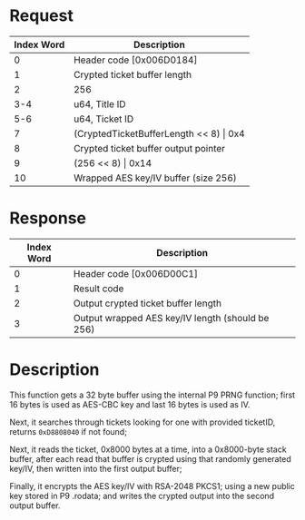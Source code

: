 # Request

| Index Word | Description                               |
|------------|-------------------------------------------|
| 0          | Header code \[0x006D0184\]                |
| 1          | Crypted ticket buffer length              |
| 2          | 256                                       |
| 3-4        | u64, Title ID                             |
| 5-6        | u64, Ticket ID                            |
| 7          | (CryptedTicketBufferLength \<\< 8) \| 0x4 |
| 8          | Crypted ticket buffer output pointer      |
| 9          | (256 \<\< 8) \| 0x14                      |
| 10         | Wrapped AES key/IV buffer (size 256)      |

# Response

| Index Word | Description                                      |
|------------|--------------------------------------------------|
| 0          | Header code \[0x006D00C1\]                       |
| 1          | Result code                                      |
| 2          | Output crypted ticket buffer length              |
| 3          | Output wrapped AES key/IV length (should be 256) |

# Description

This function gets a 32 byte buffer using the internal P9 PRNG function;
first 16 bytes is used as AES-CBC key and last 16 bytes is used as IV.

Next, it searches through tickets looking for one with provided
ticketID, returns `0xD8808040` if not found;

Next, it reads the ticket, 0x8000 bytes at a time, into a 0x8000-byte
stack buffer, after each read that buffer is crypted using that randomly
generated key/IV, then written into the first output buffer;

Finally, it encrypts the AES key/IV with RSA-2048 PKCS1; using a new
public key stored in P9 .rodata; and writes the crypted output into the
second output buffer.